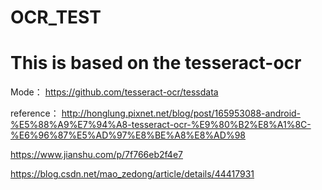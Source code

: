 # OCR_TEST

# This is based on the tesseract-ocr


Mode：
  https://github.com/tesseract-ocr/tessdata


reference：
  http://honglung.pixnet.net/blog/post/165953088-android-%E5%88%A9%E7%94%A8-tesseract-ocr-%E9%80%B2%E8%A1%8C-%E6%96%87%E5%AD%97%E8%BE%A8%E8%AD%98
  
  https://www.jianshu.com/p/7f766eb2f4e7
  
  https://blog.csdn.net/mao_zedong/article/details/44417931



